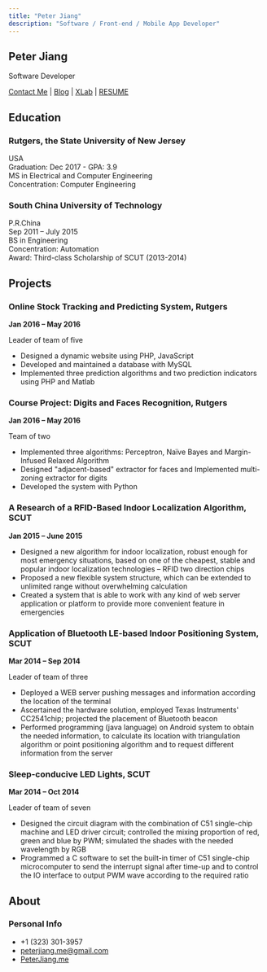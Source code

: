 ```yaml
---
title: "Peter Jiang"
description: "Software / Front-end / Mobile App Developer"
---
```


## Peter Jiang

Software Developer

[Contact Me](/contact) | [Blog](https://blog.peterjiang.me) | [XLab](https://x.peterjiang.me) | [RESUME](/resume)

## Education

### Rutgers, the State University of New Jersey
USA  
Graduation: Dec 2017 - GPA: 3.9   
MS in Electrical and Computer Engineering  
Concentration: Computer Engineering

### South China University of Technology
P.R.China  
Sep 2011 – July 2015   
BS in Engineering  
Concentration: Automation   
Award: Third-class Scholarship of SCUT (2013-2014)

## Projects

### Online Stock Tracking and Predicting System, Rutgers
**Jan 2016 – May 2016**

Leader of team of five
- Designed a dynamic website using PHP, JavaScript
- Developed and maintained a database with MySQL
- Implemented three prediction algorithms and two prediction indicators using PHP and Matlab

### Course Project: Digits and Faces Recognition, Rutgers
**Jan 2016 – May 2016**

Team of two
- Implemented three algorithms: Perceptron, Naïve Bayes and Margin-Infused Relaxed Algorithm
- Designed "adjacent-based" extractor for faces and Implemented multi-zoning extractor for digits
- Developed the system with Python

### A Research of a RFID-Based Indoor Localization Algorithm, SCUT
**Jan 2015 – June 2015**

- Designed a new algorithm for indoor localization, robust enough for most emergency situations, based on one of the cheapest, stable and popular indoor localization technologies – RFID two direction chips
- Proposed a new flexible system structure, which can be extended to unlimited range without overwhelming calculation
- Created a system that is able to work with any kind of web server application or platform to provide more convenient feature in emergencies

### Application of Bluetooth LE-based Indoor Positioning System, SCUT
**Mar 2014 – Sep 2014**

Leader of team of three
- Deployed a WEB server pushing messages and information according the location of the terminal
- Ascertained the hardware solution, employed Texas Instruments' CC2541chip; projected the placement of Bluetooth beacon
- Performed programming (java language) on Android system to obtain the needed information, to calculate its location with triangulation algorithm or point positioning algorithm and to request different information from the server

### Sleep-conducive LED Lights, SCUT
**Mar 2014 – Oct 2014**

Leader of team of seven
- Designed the circuit diagram with the combination of C51 single-chip machine and LED driver circuit; controlled the mixing proportion of red, green and blue by PWM; simulated the shades with the needed wavelength by RGB
- Programmed a C software to set the built-in timer of C51 single-chip microcomputer to send the interrupt signal after time-up and to control the IO interface to output PWM wave according to the required ratio

## About

### Personal Info
- +1 (323) 301-3957
- [peterjiang.me@gmail.com](mailto:peterjiang.me@gmail.com)
- [PeterJiang.me](https://www.peterjiang.me) 